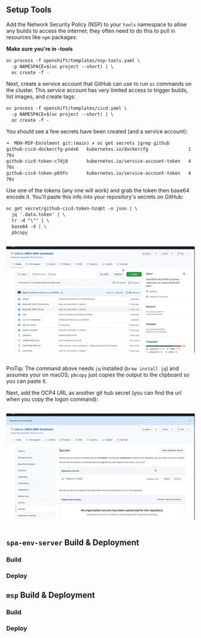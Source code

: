 
## Setup Tools

Add the Network Security Policy (NSP) to your `tools` namespace to allow any builds to access the internet; they often need to do this to pull in resources like `npm` packages:

**Make sure you're in -tools**

```console
oc process -f openshift/templates/nsp-tools.yaml \
  -p NAMESPACE=$(oc project --short) | \
  oc create -f -
```

Next, create a service account that GitHub can use to run `oc` commands on the cluster. This service account has very limited access to trigger builds, list images, and create tags:

```console
oc process -f openshift/templates/cicd.yaml \
  -p NAMESPACE=$(oc project --short) | \
  oc create -f -
```

You should see a few secrets have been created (and a service account):

```console
➜  MOH-MSP-Enrolment git:(main) ✗ oc get secrets |grep github
github-cicd-dockercfg-pn4x6   kubernetes.io/dockercfg               1      76s
github-cicd-token-c74j8       kubernetes.io/service-account-token   4      76s
github-cicd-token-p69fn       kubernetes.io/service-account-token   4      76s
```

Use one of the tokens (any one will work) and grab the token then base64 encode it. You'll paste this info into your repository's secrets on GitHub:

```console
oc get secret/github-cicd-token-hzq6t -o json | \
  jq '.data.token' | \
  tr -d "\"" | \
  base64 -d | \
  pbcopy
```

![Add Token as Secret](./add_token.gif)

ProTip: The command above needs `jq` installed (`brew install jq`) and assumes your on macOS; `pbcopy` just copies the output to the clipboard so you can paste it.

Next, add the OCP4 URL as another git hub secret (you can find the url when you copy the logon command):

![Add URL as Secret](./add_ocp_url.gif)

## `spa-env-server` Build & Deployment

### Build

### Deploy

## `msp`  Build & Deployment

### Build

### Deploy
